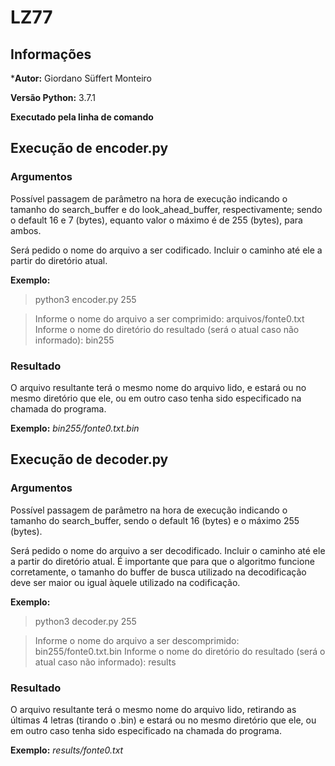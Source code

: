 # LZ77
## Informações
***Autor:** Giordano Süffert Monteiro

**Versão Python:** 3.7.1

**Executado pela linha de comando**

## Execução de encoder.py

### Argumentos

Possível passagem de parâmetro na hora de execução indicando o tamanho do search_buffer e do look_ahead_buffer, respectivamente; sendo o default 16 e 7 (bytes), equanto valor o máximo é de 255 (bytes), para ambos.

Será pedido o nome do arquivo a ser codificado. Incluir o caminho até ele a partir do diretório atual.

**Exemplo:**
  >python3 encoder.py 255

  >Informe o nome do arquivo a ser comprimido: arquivos/fonte0.txt
  >Informe o nome do diretório do resultado (será o atual caso não informado): bin255 

### Resultado

O arquivo resultante terá o mesmo nome do arquivo lido, e estará ou no mesmo diretório que ele, ou em outro caso tenha sido especificado na chamada do programa.

**Exemplo:** *bin255/fonte0.txt.bin*

## Execução de decoder.py

### Argumentos

Possível passagem de parâmetro na hora de execução indicando o tamanho do search_buffer, sendo o default 16 (bytes) e o máximo 255 (bytes).

Será pedido o nome do arquivo a ser decodificado. Incluir o caminho até ele a partir do diretório atual. É importante que para que o algoritmo funcione corretamente, o tamanho do buffer de busca utilizado na decodificação deve ser maior ou igual àquele utilizado na codificação.

**Exemplo:**

  >python3 decoder.py 255

  >Informe o nome do arquivo a ser descomprimido: bin255/fonte0.txt.bin
  >Informe o nome do diretório do resultado (será o atual caso não informado): results 

### Resultado

O arquivo resultante terá o mesmo nome do arquivo lido, retirando as últimas 4 letras (tirando o .bin) e estará ou no mesmo diretório que ele, ou em outro caso tenha sido especificado na chamada do programa.

**Exemplo:** *results/fonte0.txt*
